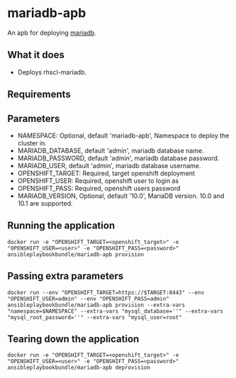 mariadb-apb
======================

An apb for deploying [mariadb](https://www.mariadb.org/about/).  

## What it does
* Deploys rhscl-mariadb.

## Requirements

## Parameters
* NAMESPACE: Optional, default 'mariadb-apb', Namespace to deploy the cluster in.
* MARIADB_DATABASE, default 'admin', mariadb database name.
* MARIADB_PASSWORD, default 'admin', mariadb database password.
* MARIADB_USER, default 'admin', mariadb database username.
* OPENSHIFT_TARGET: Required, target openshift deployment
* OPENSHIFT_USER: Required, openshift user to login as
* OPENSHIFT_PASS: Required, openshift users password
* MARIADB_VERSION, Optional, default '10.0', MariaDB version. 10.0 and 10.1 are supported.

## Running the application
`docker run -e "OPENSHIFT_TARGET=<openshift_target>" -e "OPENSHIFT_USER=<user>" -e "OPENSHIFT_PASS=<password>" ansibleplaybookbundle/mariadb-apb provision`

## Passing extra parameters
`docker run --env "OPENSHIFT_TARGET=https://$TARGET:8443" --env "OPENSHIFT_USER=admin" --env "OPENSHIFT_PASS=admin" ansibleplaybookbundle/mariadb-apb provision --extra-vars "namespace=$NAMESPACE" --extra-vars "mysql_database=''" --extra-vars "mysql_root_password=''" --extra-vars "mysql_user=root"`


## Tearing down the application
`docker run -e "OPENSHIFT_TARGET=<openshift_target>" -e "OPENSHIFT_USER=<user>" -e "OPENSHIFT_PASS=<password>" ansibleplaybookbundle/mariadb-apb deprovision`
